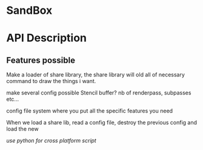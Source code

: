 # SandBox

# API Description

## Features possible
Make a loader of share library, the share library will old all of necessary command 
to draw the things i want.

make several config possible Stencil buffer? nb of renderpass, subpasses etc...

config file system where you put all the specific features you need 

When we load a share lib, read a config file, destroy the previous config and load the new

*use python for cross platform script*